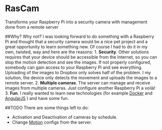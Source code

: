 # RasCam
Transforms your Raspberry Pi into a security camera with management done from a remote server

##Why?
Why not? I was looking forward to do something with a Raspberry Pi and thought that a security camera would be a nice pet project and a great opportunity to learn something new.
Of course I had to do it in my own, twisted, way and here are the reasons:
    1. **Security**. Other solutions requires that your device should be accessible from the Internet, so you can stop the motion detection and see the images.
        If not properly configured, somebody can gain access to your Raspberry Pi and see everything. Uploading of the images to Dropbox only solves half of the problem.
        I my solution, the device only detects the movement and uploads the images to a remote server.
    2. **Multiple cameras**. The server can manage and receive images from multiple cameras. Just configure another Raspberry Pi a voilà!
    3. **Fun**. I really wanted to learn new technologies (for example [Docker](https://www.docker.com) and [AngularJS](https://angularjs.org) ) and have some fun.

##TODO
There are some things left to do:
 - Activation and Deactivation of cameras by schedule.
 - Change [Motion](http://www.lavrsen.dk/foswiki/bin/view/Motion/WebHome) configs from the server.
  